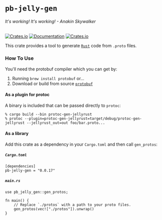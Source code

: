 # `pb-jelly-gen`
###### It's working! It's working! - Anakin Skywalker
[![Crates.io](https://img.shields.io/crates/v/pb-jelly-gen)](https://crates.io/crates/pb-jelly-gen) [![Documentation](https://docs.rs/pb-jelly-gen/badge.svg)](https://docs.rs/pb-jelly-gen) [![Crates.io](https://img.shields.io/crates/l/pb-jelly-gen)](LICENSE)

This crate provides a tool to generate [`Rust`](https://www.rust-lang.org/) code from `.proto` files.

### How To Use

You'll need the protobuf compiler which you can get by:
1. Running `brew install protobuf` or...
2. Download or build from source [`protobuf`](https://github.com/protocolbuffers/protobuf)

#### As a plugin for protoc

A binary is included that can be passed directly to `protoc`:

```
% cargo build --bin protoc-gen-jellyrust
% protoc --plugin=protoc-gen-jellyrust=target/debug/protoc-gen-jellyrust --jellyrust_out=out foo/bar.proto...
```

#### As a library

Add this crate as a dependency in your `Cargo.toml` and then call `gen_protos`:

##### `Cargo.toml`
```
[dependencies]
pb-jelly-gen = "0.0.17"
```

##### `main.rs`
```
use pb_jelly_gen::gen_protos;

fn main() {
    // Replace `./protos` with a path to your proto files.
    gen_protos(vec!["./protos"]).unwrap()
}
```
